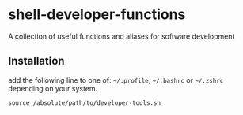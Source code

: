 # shell-developer-functions
A collection of useful functions and aliases for software development

## Installation
add the following line to one of: `~/.profile`, `~/.bashrc` or `~/.zshrc` depending on your system.
```shell
source /absolute/path/to/developer-tools.sh
```
